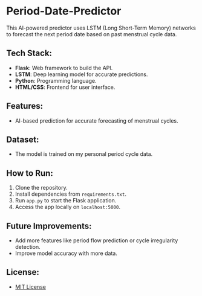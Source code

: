 # Period-Date-Predictor


This AI-powered predictor uses LSTM (Long Short-Term Memory) networks to forecast the next period date based on past menstrual cycle data.

## Tech Stack:
- **Flask**: Web framework to build the API.
- **LSTM**: Deep learning model for accurate predictions.
- **Python**: Programming language.
- **HTML/CSS**: Frontend for user interface.

## Features:
- AI-based prediction for accurate forecasting of menstrual cycles.

## Dataset:
- The model is trained on my personal period cycle data.

## How to Run:
1. Clone the repository.
2. Install dependencies from `requirements.txt`.
3. Run `app.py` to start the Flask application.
4. Access the app locally on `localhost:5000`.

## Future Improvements:
- Add more features like period flow prediction or cycle irregularity detection.
- Improve model accuracy with more data.

## License:
- [MIT License](LICENSE)
